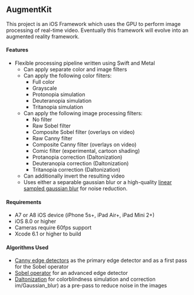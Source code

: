 ## AugmentKit

This project is an iOS Framework which uses the GPU to perform image processing of real-time video. Eventually this framework will evolve into an augmented reality framework.

#### Features

* Flexible processing pipeline written using Swift and Metal
	* Can apply separate color and image filters
	* Can apply the following color filters:
	  * Full color
	  * Grayscale
	  * Protonopia simulation
	  * Deuteranopia simulation
	  * Tritanopia simulation
	* Can apply the following image processing filters:
	  * No filter
	  * Raw Sobel filter
	  * Composite Sobel filter (overlays on video)
	  * Raw Canny filter
	  * Composite Canny filter (overlays on video)
	  * Comic filter (experimental, cartoon shading)
	  * Protanopia correction (Daltonization)
	  * Deuteranopia correction (Daltonization)
	  * Tritanopia correction (Daltonization)
	* Can additionally invert the resulting video
	* Uses either a separable gaussian blur or a high-quality [linear sampled gaussian blur](http://rastergrid.com/blog/2010/09/efficient-gaussian-blur-with-linear-sampling/) for noise reduction.

#### Requirements

* A7 or A8 iOS device (iPhone 5s+, iPad Air+, iPad Mini 2+)
* iOS 8.0 or higher
* Cameras require 60fps support
* Xcode 6.1 or higher to build

#### Algorithms Used

* [Canny edge detectors](http://en.wikipedia.org/wiki/Canny_edge_detector) as the primary edge detector and as a first pass for the Sobel operator
* [Sobel operator](http://en.wikipedia.org/wiki/Sobel_operator) for an advanced edge detector
* [Daltonization](http://www.daltonize.org/search/label/Daltonize) for colorblindness simulation and correction im/Gaussian_blur) as a pre-pass to reduce noise in the images
